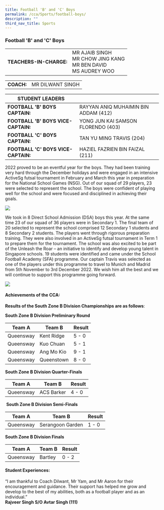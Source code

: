 ```yaml
---
title: Football 'B' and 'C' Boys
permalink: /cca/Sports/football-boys/
description: ""
third_nav_title: Sports
---
```

### Football 'B' and 'C' Boys

|  	|  	|
|---	|---	|
| **TEACHERS-IN-CHARGE:** 	| MR AJAIB SINGH<br>MR CHOW JING KANG<br>MR BEN DAVID<br>MS AUDREY WOO 	|

|  	|  	|
|---	|---	|
| **COACH:** 	| MR DILWANT SINGH 	|

| STUDENT LEADERS 	|  	|
|---	|---	|
| **FOOTBALL 'B' BOYS CAPTAIN:** 	| RAYYAN ANIQ MUHAIMIN BIN ADDAM (412) 	|
| **FOOTBALL 'B' BOYS VICE-CAPTAIN:** 	| YONG JUN KAI SAMSON FLORENDO (403)	|
| **FOOTBALL 'C' BOYS CAPTAIN:** 	| TAN YU MING TRAVIS (204)	|
| **FOOTBALL 'C' BOYS VICE-CAPTAIN:** 	| HAZIEL FAZRIEN BIN FAIZAL (211)	|

2022 proved to be an eventful year for the boys. They had been training very hard through the December holidays and were engaged in an intensive ActiveSg futsal tournament in February and March this year in preparation for the National School Games (NSG). Out of our squad of 29 players, 23 were selected to represent the school. The boys were confident of playing well for the school and were focused and disciplined in achieving their goals.

<img src="https://drive.google.com/uc?export=view&id=1L5j0P-CSDJqPyjgYoI5k-ELIaDASJKMS"><br>

We took in 8 Direct School Admission (DSA) boys this year. At the same time 23 of our squad of 36 players were in Secondary 1. The final team of 20 selected to represent the school comprised 12 Secondary 1 students and 8 Secondary 2 students. The players went through rigorous preparation training. They were also involved in an ActiveSg futsal tournament in Term 1 to prepare them for the tournament. The school was also excited to be part of the Unleash the Roar – an initiative to identify and develop young talent in Singapore schools. 19 students were identified and came under the School Football Academy (SFA) programme. Our captain Travis was selected as one of the players under this programme to travel to Munich and Madrid from 5th November to 3rd December 2022. We wish him all the best and we will continue to support this programme going forward.

<img src="https://drive.google.com/uc?export=view&id=1JHYw5IK9LOXyyarWVkPoQlv82cW2Fvri">

#### Achievements of the CCA:

**Results of the South Zone B Division Championships are as follows**:

**South Zone B Division Preliminary Round**



|Team A  | Team B | Result |
| -------- | -------- | -------- |
| Queensway  | Kent Ridge   | 5 - 0  |
|Queensway| Kuo Chuan | 5 - 1 |
|Queensway| Ang Mo Kio | 9 - 1 |
|Queensway| Queenstown | 8 - 0 |

**South Zone B Division Quarter-Finals**

|Team A  | Team B | Result |
| -------- | -------- | -------- |
| Queensway  | ACS Barker  | 4 - 0  |


 **South Zone B Division Semi-Finals**

| Team A |Team B  | Result |
| -------- | -------- | -------- |
| Queensway  | Serangoon Garden | 1 - 0  |


**South Zone B Division Finals**

| Team A | Team B  | Result |
| -------- | -------- | -------- |
| Queensway  | Bartley   | 0 - 2  |


#### Student Experiences:

“I am thankful to Coach Dilwant, Mr Yam, and Mr Aaron for their encouragement and guidance. Their support has helped me grow and develop to the best of my abilities, both as a football player and as an individual.” 
<br> **Rajveer Singh S/O Avtar Singh (111)**